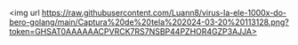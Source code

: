 <img url https://raw.githubusercontent.com/Luann8/virus-la-ele-1000x-do-bero-golang/main/Captura%20de%20tela%202024-03-20%20113128.png?token=GHSAT0AAAAAACPVRCK7RS7NSBP44PZHOR4GZP3AJJA>
